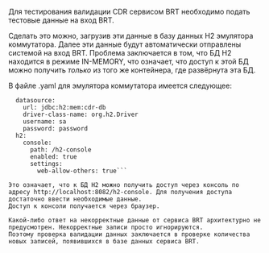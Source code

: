 Для тестирования валидации CDR сервисом BRT необходимо подать тестовые данные на вход BRT.

Сделать это можно, загрузив эти данные в базу данных H2 эмулятора коммутатора. Далее эти данные будут автоматически отправлены системой на вход BRT.
Проблема заключается в том, что БД H2 находится в режиме IN-MEMORY, что означает, что доступ к этой БД можно получить _только_ из того же контейнера, где развёрнута эта БД.

В файле .yaml для эмулятора коммутатора имеется следующее:

```spring:
  datasource:
    url: jdbc:h2:mem:cdr-db
    driver-class-name: org.h2.Driver
    username: sa
    password: password
  h2:
    console:
      path: /h2-console
      enabled: true
      settings:
        web-allow-others: true```
        
Это означает, что к БД H2 можно получить доступ через консоль по адресу http://localhost:8082/h2-console. Для получения доступа достаточно ввести необходимые данные.
Доступ к консоли получается через браузер.

Какой-либо ответ на некорректные данные от сервиса BRT архитектурно не предусмотрен. Некорректные записи просто игнорируются.
Поэтому проверка валидации данных заключается в проверке количества новых записей, появившихся в базе данных сервиса BRT.

